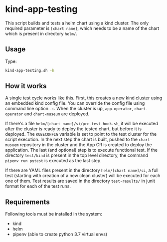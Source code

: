 # kind-app-testing

This script builds and tests a helm chart using a kind cluster. The only required
parameter is `[chart name]`, which needs to be a name of the chart which is present
in directory `helm/`. 

## Usage

Type:

```bash
kind-app-testing.sh -h
```

## How it works

A single test cycle works like this. First, this creates a new kind cluster using
an embedded kind config file. You can override the config file using command line
option `-i`. When the cluster is up, `app-operator`, `chart-operator` and
`chart-museum` are deployed.

If there's a file `helm/[chart name]/si/pre-test-hook.sh`, it will be executed after
the cluster is ready to deploy the tested chart, but before it is deployed. The
`KUBECONFIG` variable is set to point to the test cluster for the script execution.
In the next step the chart is built, pushed to the `chart-musuem` repository in the
cluster and the App CR is created to deploy the application.
The last (and optional) step is to execute functional test. If the directory
`test/kind` is present in the top level directory, the command `pipenv run pytest`
is executed as the last step.

If there are YAML files present in the directory `helm/[chart name]/ci`, a full test
(starting with creation of a new clean cluster) will be executed for each one of them.
Test results are saved in the directory `test-results/` in junit format for each of
the test runs.

## Requirements

Following tools must be installed in the system:

- kind
- helm
- pipenv (able to create python 3.7 virtual envs)
